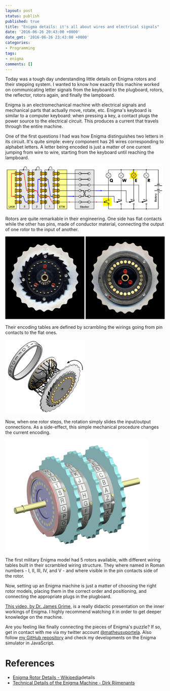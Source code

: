 ```yaml
---
layout: post
status: publish
published: true
title: "Enigma details: it's all about wires and electrical signals"
date: '2016-06-26 20:43:00 +0000'
date_gmt: '2016-06-26 23:43:00 +0000'
categories:
- Programming
tags:
- enigma
comments: []
---
```


Today was a tough day understanding little details on Enigma rotors and their stepping system. I wanted to know how exactly this machine worked on communicating letter signals from the keyboard to the plugboard, rotors, the reflector, rotors again, and finally the lampboard.

Enigma is an electromechanical machine with electrical signals and mechanical parts that actually move, rotate, etc. Enigma's keyboard is similar to a computer keyboard: when pressing a key, a contact plugs the power source to the electrical circuit. This produces a current that travels through the entire machine.

One of the first questions I had was how Enigma distinguishes two letters in its circuit. It's quite simple: every component has 26 wires corresponding to alphabet letters. A letter being encoded is just a matter of one current jumping from wire to wire, starting from the keyboard until reaching the lampboard.

<img src="/assets/images/enigma_wiring_diagram.gif" style="width: 500px;">

Rotors are quite remarkable in their engineering. One side has flat contacts while the other has pins, made of conductor material, connecting the output of one rotor to the input of another.

<img src="/assets/images/enigma_rotor_pin_contacts.jpg" style="width: 250px;">
<img src="/assets/images/enigma_rotor_flat_contacts.jpg" style="width: 250px;">

Their encoding tables are defined by scrambling the wirings going from pin contacts to the flat ones.

<img src="/assets/images/enigma_wiring.gif" style="width: 250px;">

Now, when one rotor steps, the rotation simply slides the input/output connections. As a side-effect, this simple mechanical procedure changes the current encoding.

<img src="/assets/images/enigma_rotor_set.png" style="width: 450px;">

The first military Enigma model had 5 rotors available, with different wiring tables built in their scrambled wiring structure. They where named in Roman numbers - I, II, III, IV, and V - and where visible in the pin contacts side of the rotor.

Now, setting up an Enigma machine is just a matter of choosing the right rotor models, placing them in the correct order and positioning, and connecting the appropriate plugs in the plugboard.

[This video, by Dr. James Grime,](https://www.youtube.com/watch?v=mcX7iO_XCFA) is a really didactic presentation on the inner workings of Enigma. I highly recommend watching it in order to get deeper knowledge on the machine.

Are you feeling like finally connecting the pieces of Enigma's puzzle? If so, get in contact with me via my twitter account [@matheusvportela](https://twitter.com/matheusvportela). Also follow [my GitHub repository](https://github.com/matheusportela/enigma-machine) and check my developments on the Enigma simulator in JavaScript.

# References

- [Enigma Rotor Details - Wikipedia](https://en.wikipedia.org/wiki/Enigma_rotor_)details
- [Technical Details of the Enigma Machine - Dirk Rijmenants](http://users.telenet.be/d.rijmenants/en/enigmatech.htm)
